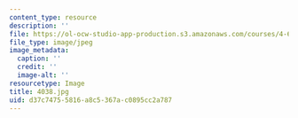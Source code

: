 ```yaml
---
content_type: resource
description: ''
file: https://ol-ocw-studio-app-production.s3.amazonaws.com/courses/4-614-religious-architecture-and-islamic-cultures-fall-2002/d37c74755816a8c5367ac0895cc2a787_4038.jpg
file_type: image/jpeg
image_metadata:
  caption: ''
  credit: ''
  image-alt: ''
resourcetype: Image
title: 4038.jpg
uid: d37c7475-5816-a8c5-367a-c0895cc2a787
---
```

